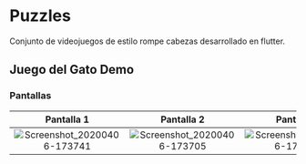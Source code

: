 # Puzzles

Conjunto de videojuegos de estilo rompe cabezas desarrollado en flutter.

## Juego del Gato Demo

### Pantallas

| Pantalla 1 | Pantalla 2 | Pantalla 3 | Pantalla 4 |
| :---: | :---: | :---: | :---: |
| ![Screenshot_20200406-173741](https://user-images.githubusercontent.com/45138556/78615584-2a7f4000-782f-11ea-8856-ebf4c06689f1.png) | ![Screenshot_20200406-173705](https://user-images.githubusercontent.com/45138556/78615555-1b988d80-782f-11ea-93f0-fbb6cfd646cb.png) | ![Screenshot_20200406-173826](https://user-images.githubusercontent.com/45138556/78615552-19ceca00-782f-11ea-99e5-d211a51f69f7.png) | ![Screenshot_20200406-173922](https://user-images.githubusercontent.com/45138556/78615556-1d625100-782f-11ea-81f8-47ebd686ef9a.png) |
